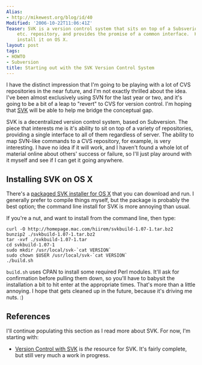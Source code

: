 ```yaml
---
Alias:
- http://mikewest.org/blog/id/40
Modified: '2006-10-22T11:06:41Z'
Teaser: SVK is a version control system that sits on top of a Subsverion, CVS, Perforce,
    etc. repository, and provides the promise of a common interface.  Here's how to
    install it on OS X.
layout: post
tags:
- HOWTO
- Subversion
title: Starting out with the SVK Version Control System
---
```

I have the distinct impression that I'm going to be playing with a lot of CVS repositories in the near future, and I'm not exactly thrilled about the idea.  I've been almost exclusively using SVN for the last year or two, and it's going to be a bit of a leap to "revert" to CVS for version control.  I'm hoping that [SVK][] will be able to help me bridge the conceptual gap.

[SVK]: http://svk.elixus.org/ "SVK Version Control System"

SVK is a decentralized version control system, based on Subversion.  The piece that interests me is it's ability to sit on top of a variety of repositories, providing a single interface to all of them regardless of server.  The ability to map SVN-like commands to a CVS repository, for example, is very interesting.  I have no idea if it will work, and I haven't found a whole lot of material online about others' success or failure, so I'll just play around with it myself and see if I can get it going anywhere.  

## Installing SVK on OS X ##

There's a [packaged SVK installer for OS X][svkdmg] that you can download and run.  I generally prefer to compile things myself, but the package is probably the best option; the command line install for SVK is more annoying than usual.

[svkdmg]: http://homepage.mac.com/hiirem/SVK-1.07-1.dmg

If you're a nut, and want to install from the command line, then type:

    curl -O http://homepage.mac.com/hiirem/svkbuild-1.07-1.tar.bz2
    bunzip2 ./svkbuild-1.07-1.tar.bz2
    tar -xvf ./svkbuild-1.07-1.tar
    cd svkbuild-1.07-1
    sudo mkdir /usr/local/svk-`cat VERSION`
    sudo chown $USER /usr/local/svk-`cat VERSION`
    ./build.sh
    
`build.sh` uses CPAN to install some required Perl modules.  It'll ask for confirmation before pulling them down, so you'll have to babysit the installation a bit to hit enter at the appropriate times.  That's more than a little annoying.  I hope that gets cleaned up in the future, because it's driving me nuts.  :)
    
## References ##

I'll continue populating this section as I read more about SVK.  For now, I'm starting with:

*   [Version Control with SVK][svkbook] is _the_ resource for SVK.  It's
    fairly complete, but still very much a work in progress.

[svkbook]: http://svkbook.elixus.org/ "Version Control with SVK"